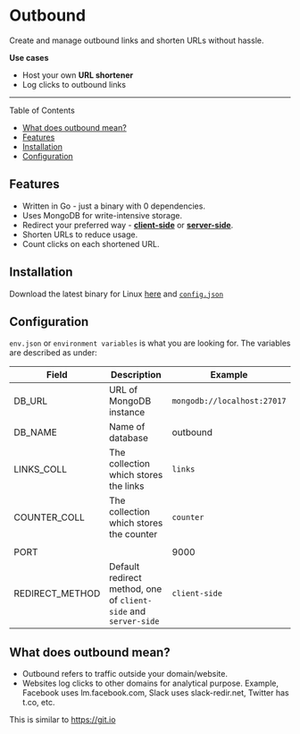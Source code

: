 # Outbound

Create and manage outbound links and shorten URLs without hassle.

**Use cases**
* Host your own **URL shortener**
* Log clicks to outbound links

---

Table of Contents

* [What does outbound mean?](#what-does-outbound-mean)
* [Features](#features)
* [Installation](#installation)
* [Configuration](#configuration)

## Features
* Written in Go - just a binary with 0 dependencies.
* Uses MongoDB for write-intensive storage.
* Redirect your preferred way - [**client-side**](https://www.w3.org/TR/WCAG20-TECHS/H76.html) or [**server-side**](https://www.w3.org/TR/WCAG20-TECHS/SVR1.html).
* Shorten URLs to reduce usage.
* Count clicks on each shortened URL.

## Installation
Download the latest binary for Linux [here](#link) and [`config.json`](#config.json)

## Configuration
`env.json` or `environment variables` is what you are looking for.
The variables are described as under:

| Field           | Description                                                     | Example                     |
| ------          | -----------                                                     | -------                     |
| DB_URL          | URL of MongoDB instance                                         | `mongodb://localhost:27017` |
| DB_NAME         | Name of database                                                | outbound                    |
| LINKS_COLL   | The collection which stores the links                           | `links`                     |
| COUNTER_COLL    | The collection which stores the counter                         | `counter`                   |
|                 |                                                                 |                             |
| PORT            |                                                                 | 9000                        |
| REDIRECT_METHOD | Default redirect method, one of `client-side` and `server-side` | `client-side`               |


## What does outbound mean?
* Outbound refers to traffic outside your domain/website.
* Websites log clicks to other domains for analytical purpose. Example, Facebook uses lm.facebook.com, Slack uses slack-redir.net, Twitter has t.co, etc.

This is similar to https://git.io
